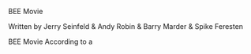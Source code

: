 BEE Movie

Written by Jerry Seinfeld & Andy Robin & Barry Marder & Spike Feresten


BEE Movie
According to a